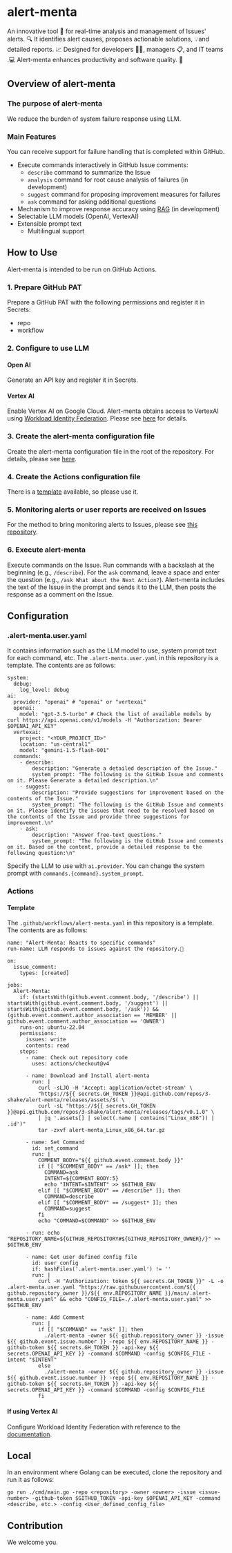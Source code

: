 # alert-menta
An innovative tool 🚀 for real-time analysis and management of Issues' alerts. 🔍 It identifies alert causes, proposes actionable solutions, 💡and detailed reports. 📈
Designed for developers 👨‍💻, managers 📋, and IT teams .💻 Alert-menta enhances productivity and software quality. 🌟

## Overview of alert-menta
### The purpose of alert-menta
We reduce the burden of system failure response using LLM.
### Main Features
You can receive support for failure handling that is completed within GitHub.
- Execute commands interactively in GitHub Issue comments:
  - `describe` command to summarize the Issue
  - `analysis` command for root cause analysis of failures (in development)
  - `suggest` command for proposing improvement measures for failures
  - `ask` command for asking additional questions
- Mechanism to improve response accuracy using [RAG](https://cloud.google.com/use-cases/retrieval-augmented-generation?hl=en) (in development)
- Selectable LLM models (OpenAI, VertexAI)
- Extensible prompt text
  - Multilingual support

## How to Use
Alert-menta is intended to be run on GitHub Actions.
### 1. Prepare GitHub PAT
Prepare a GitHub PAT with the following permissions and register it in Secrets:
- repo
- workflow
### 2. Configure to use LLM
#### Open AI
Generate an API key and register it in Secrets.
#### Vertex AI
Enable Vertex AI on Google Cloud.
Alert-menta obtains access to VertexAI using [Workload Identity Federation](https://cloud.google.com/iam/docs/workload-identity-federation). Please see [here](#if-using-vertex-ai) for details.
### 3. Create the alert-menta configuration file
Create the alert-menta configuration file in the root of the repository. For details, please see [here](#alert-mentauseryaml).
### 4. Create the Actions configuration file
There is a [template](#template) available, so please use it.
### 5. Monitoring alerts or user reports are received on Issues
For the method to bring monitoring alerts to Issues, please see [this repository](https://github.com/kechigon/alert-menta-lab/tree/main).
### 6. Execute alert-menta
Execute commands on the Issue. Run commands with a backslash at the beginning (e.g., `/describe`). For the `ask` command, leave a space and enter the question (e.g., `/ask What about the Next Action?`). Alert-menta includes the text of the Issue in the prompt and sends it to the LLM, then posts the response as a comment on the Issue.

## Configuration
### .alert-menta.user.yaml
It contains information such as the LLM model to use, system prompt text for each command, etc. The `.alert-menta.user.yaml` in this repository is a template. The contents are as follows:
```
system:
  debug:
    log_level: debug
ai:
  provider: "openai" # "openai" or "vertexai"
  openai:
    model: "gpt-3.5-turbo" # Check the list of available models by curl https://api.openai.com/v1/models -H "Authorization: Bearer $OPENAI_API_KEY"
  vertexai:
    project: "<YOUR_PROJECT_ID>"
    location: "us-central1"
    model: "gemini-1.5-flash-001"
  commands:
    - describe:
        description: "Generate a detailed description of the Issue."
        system_prompt: "The following is the GitHub Issue and comments on it. Please Generate a detailed description.\n"
    - suggest:
        description: "Provide suggestions for improvement based on the contents of the Issue."
        system_prompt: "The following is the GitHub Issue and comments on it. Please identify the issues that need to be resolved based on the contents of the Issue and provide three suggestions for improvement.\n"
    - ask:
        description: "Answer free-text questions."
        system_prompt: "The following is the GitHub Issue and comments on it. Based on the content, provide a detailed response to the following question:\n"
```
Specify the LLM to use with `ai.provider`.
You can change the system prompt with `commands.{command}.system_prompt`.
### Actions
#### Template
The `.github/workflows/alert-menta.yaml` in this repository is a template. The contents are as follows:
```
name: "Alert-Menta: Reacts to specific commands"
run-name: LLM responds to issues against the repository.🚀

on:
  issue_comment:
    types: [created]

jobs:
  Alert-Menta:
    if: (startsWith(github.event.comment.body, '/describe') || startsWith(github.event.comment.body, '/suggest') || startsWith(github.event.comment.body, '/ask')) && (github.event.comment.author_association == 'MEMBER' || github.event.comment.author_association == 'OWNER')
    runs-on: ubuntu-22.04
    permissions:
      issues: write
      contents: read
    steps:
      - name: Check out repository code
        uses: actions/checkout@v4

      - name: Download and Install alert-menta
        run: |
          curl -sLJO -H 'Accept: application/octet-stream' \
          "https://${{ secrets.GH_TOKEN }}@api.github.com/repos/3-shake/alert-menta/releases/assets/$( \
          curl -sL "https://${{ secrets.GH_TOKEN }}@api.github.com/repos/3-shake/alert-menta/releases/tags/v0.1.0" \
          | jq '.assets[] | select(.name | contains("Linux_x86")) | .id')"
          tar -zxvf alert-menta_Linux_x86_64.tar.gz

      - name: Set Command
        id: set_command
        run: |
          COMMENT_BODY="${{ github.event.comment.body }}"
          if [[ "$COMMENT_BODY" == /ask* ]]; then
            COMMAND=ask
            INTENT=${COMMENT_BODY:5}
            echo "INTENT=$INTENT" >> $GITHUB_ENV
          elif [[ "$COMMENT_BODY" == /describe* ]]; then
            COMMAND=describe
          elif [[ "$COMMENT_BODY" == /suggest* ]]; then
            COMMAND=suggest
          fi
          echo "COMMAND=$COMMAND" >> $GITHUB_ENV

      - run: echo "REPOSITORY_NAME=${GITHUB_REPOSITORY#${GITHUB_REPOSITORY_OWNER}/}" >> $GITHUB_ENV

      - name: Get user defined config file
        id: user_config
        if: hashFiles('.alert-menta.user.yaml') != ''
        run: |
          curl -H "Authorization: token ${{ secrets.GH_TOKEN }}" -L -o .alert-menta.user.yaml "https://raw.githubusercontent.com/${{ github.repository_owner }}/${{ env.REPOSITORY_NAME }}/main/.alert-menta.user.yaml" && echo "CONFIG_FILE=./.alert-menta.user.yaml" >> $GITHUB_ENV

      - name: Add Comment
        run: |
          if [[ "$COMMAND" == "ask" ]]; then
            ./alert-menta -owner ${{ github.repository_owner }} -issue ${{ github.event.issue.number }} -repo ${{ env.REPOSITORY_NAME }} -github-token ${{ secrets.GH_TOKEN }} -api-key ${{ secrets.OPENAI_API_KEY }} -command $COMMAND -config $CONFIG_FILE -intent "$INTENT"
          else
            ./alert-menta -owner ${{ github.repository_owner }} -issue ${{ github.event.issue.number }} -repo ${{ env.REPOSITORY_NAME }} -github-token ${{ secrets.GH_TOKEN }} -api-key ${{ secrets.OPENAI_API_KEY }} -command $COMMAND -config $CONFIG_FILE
          fi
```
#### If using Vertex AI
Configure Workload Identity Federation with reference to the [documentation](https://cloud.google.com/iam/docs/workload-identity-federation-with-deployment-pipelines).
## Local
In an environment where Golang can be executed, clone the repository and run it as follows:
```
go run ./cmd/main.go -repo <repository> -owner <owner> -issue <issue-number> -github-token $GITHUB_TOKEN -api-key $OPENAI_API_KEY -command <describe, etc.> -config <User_defined_config_file>
```
## Contribution
We welcome you.
